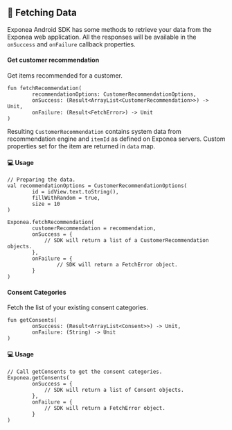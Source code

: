 ## 🚀 Fetching Data

Exponea Android SDK has some methods to retrieve your data from the Exponea web application.
All the responses will be available in the `onSuccess` and `onFailure` callback properties.

#### Get customer recommendation

Get items recommended for a customer.

```
fun fetchRecommendation(
        recommendationOptions: CustomerRecommendationOptions,
        onSuccess: (Result<ArrayList<CustomerRecommendation>>) -> Unit,
        onFailure: (Result<FetchError>) -> Unit
)
```

Resulting `CustomerRecommendation` contains system data from recommendation engine and `itemId` as defined on Exponea servers. Custom properties set for the item are returned in `data` map.

#### 💻 Usage

```
// Preparing the data.
val recommendationOptions = CustomerRecommendationOptions(
        id = idView.text.toString(),
        fillWithRandom = true,
        size = 10
)

Exponea.fetchRecommendation(
        customerRecommendation = recommendation, 
        onSuccess = {
			// SDK will return a list of a CustomerRecommendation objects.
        },
        onFailure = {
		        // SDK will return a FetchError object.
        }
)
```

#### Consent Categories

Fetch the list of your existing consent categories.

```
fun getConsents(
        onSuccess: (Result<ArrayList<Consent>>) -> Unit,
        onFailure: (String) -> Unit
)
```

#### 💻 Usage

```
// Call getConsents to get the consent categories.
Exponea.getConsents(
        onSuccess = {
			// SDK will return a list of Consent objects.
        },
        onFailure = {
			// SDK will return a FetchError object.
        }
)
```
